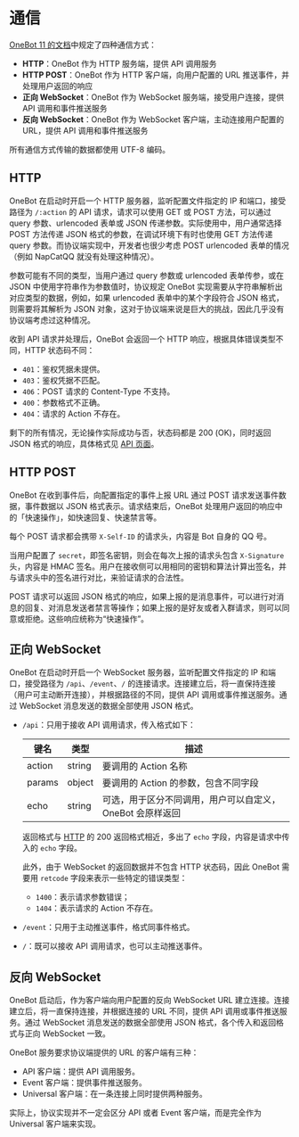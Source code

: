 # 通信

[OneBot 11 的文档](https://github.com/botuniverse/onebot-11/blob/master/communication/README.md)中规定了四种通信方式：

- **HTTP**：OneBot 作为 HTTP 服务端，提供 API 调用服务
- **HTTP POST**：OneBot 作为 HTTP 客户端，向用户配置的 URL 推送事件，并处理用户返回的响应
- **正向 WebSocket**：OneBot 作为 WebSocket 服务端，接受用户连接，提供 API 调用和事件推送服务
- **反向 WebSocket**：OneBot 作为 WebSocket 客户端，主动连接用户配置的 URL，提供 API 调用和事件推送服务

所有通信方式传输的数据都使用 UTF-8 编码。

## HTTP

OneBot 在启动时开启一个 HTTP 服务器，监听配置文件指定的 IP 和端口，接受路径为 `/:action` 的 API 请求，请求可以使用 GET 或 POST 方法，可以通过 query 参数、urlencoded 表单或 JSON 传递参数。实际使用中，用户通常选择 POST 方法传递 JSON 格式的参数，在调试环境下有时也使用 GET 方法传递 query 参数。而协议端实现中，开发者也很少考虑 POST urlencoded 表单的情况（例如 NapCatQQ 就没有处理这种情况）。

参数可能有不同的类型，当用户通过 query 参数或 urlencoded 表单传参，或在 JSON 中使用字符串作为参数值时，协议规定 OneBot 实现需要从字符串解析出对应类型的数据，例如，如果 urlencoded 表单中的某个字段符合 JSON 格式，则需要将其解析为 JSON 对象，这对于协议端来说是巨大的挑战，因此几乎没有协议端考虑过这种情况。

收到 API 请求并处理后，OneBot 会返回一个 HTTP 响应，根据具体错误类型不同，HTTP 状态码不同：
- `401`：鉴权凭据未提供。
- `403`：鉴权凭据不匹配。
- `406`：POST 请求的 Content-Type 不支持。
- `400`：参数格式不正确。
- `404`：请求的 Action 不存在。

剩下的所有情况，无论操作实际成功与否，状态码都是 200 (OK)，同时返回 JSON 格式的响应，具体格式见 [API 页面](/api/#响应)。

## HTTP POST

OneBot 在收到事件后，向配置指定的事件上报 URL 通过 POST 请求发送事件数据，事件数据以 JSON 格式表示。请求结束后，OneBot 处理用户返回的响应中的「快速操作」，如快速回复、快速禁言等。

每个 POST 请求都会携带 `X-Self-ID` 的请求头，内容是 Bot 自身的 QQ 号。

当用户配置了 `secret`，即签名密钥，则会在每次上报的请求头包含 `X-Signature` 头，内容是 HMAC 签名。用户在接收侧可以用相同的密钥和算法计算出签名，并与请求头中的签名进行对比，来验证请求的合法性。

POST 请求可以返回 JSON 格式的响应，如果上报的是消息事件，可以进行对消息的回复、对消息发送者禁言等操作；如果上报的是好友或者入群请求，则可以同意或拒绝。这些响应统称为“快速操作”。

## 正向 WebSocket

OneBot 在启动时开启一个 WebSocket 服务器，监听配置文件指定的 IP 和端口，接受路径为 `/api`、`/event`、`/` 的连接请求。连接建立后，将一直保持连接（用户可主动断开连接），并根据路径的不同，提供 API 调用或事件推送服务。通过 WebSocket 消息发送的数据全部使用 JSON 格式。

- `/api`：只用于接收 API 调用请求，传入格式如下：

  | 键名   | 类型   | 描述                                                      |
  | ------ | ------ | --------------------------------------------------------- |
  | action | string | 要调用的 Action 名称                                      |
  | params | object | 要调用的 Action 的参数，包含不同字段                      |
  | echo   | string | 可选，用于区分不同调用，用户可以自定义，OneBot 会原样返回 |

  返回格式与 [HTTP](#http) 的 200 返回格式相近，多出了 `echo` 字段，内容是请求中传入的 `echo` 字段。

  此外，由于 WebSocket 的返回数据并不包含 HTTP 状态码，因此 OneBot 需要用 `retcode` 字段来表示一些特定的错误类型：
  - `1400`：表示请求参数错误；
  - `1404`：表示请求的 Action 不存在。

- `/event`：只用于主动推送事件，格式同事件格式。

- `/`：既可以接收 API 调用请求，也可以主动推送事件。

## 反向 WebSocket

OneBot 启动后，作为客户端向用户配置的反向 WebSocket URL 建立连接。连接建立后，将一直保持连接，并根据连接的 URL 不同，提供 API 调用或事件推送服务。通过 WebSocket 消息发送的数据全部使用 JSON 格式，各个传入和返回格式与正向 WebSocket 一致。

OneBot 服务要求协议端提供的 URL 的客户端有三种：
- API 客户端：提供 API 调用服务。
- Event 客户端：提供事件推送服务。
- Universal 客户端：在一条连接上同时提供两种服务。

实际上，协议实现并不一定会区分 API 或者 Event 客户端，而是完全作为 Universal 客户端来实现。
